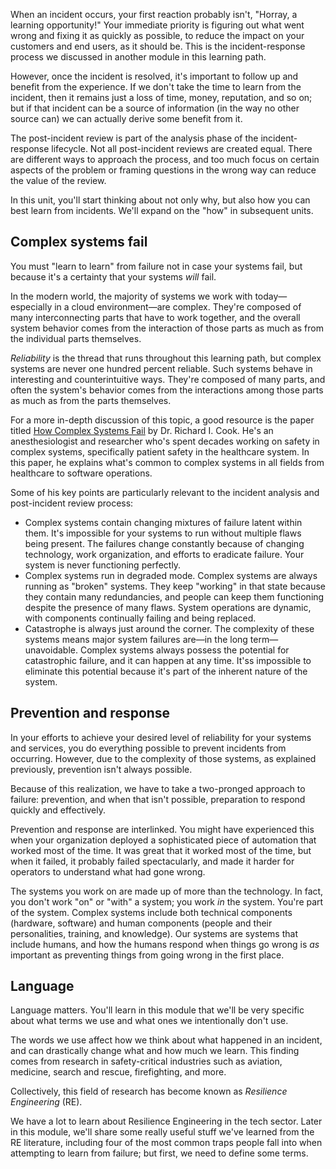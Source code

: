 When an incident occurs, your first reaction probably isn't, "Horray, a
learning opportunity!" Your immediate priority is figuring out what went
wrong and fixing it as quickly as possible, to reduce the impact on your
customers and end users, as it should be. This is the incident-response
process we discussed in another module in this learning path.

However, once the incident is resolved, it's important to follow up
and benefit from the experience. If we don't take the time to learn from
the incident, then it remains just a loss of time, money, reputation, and so on; but if that incident can be a source of information (in the way no other
source can) we can actually derive some benefit from it.

The post-incident review is part of the analysis phase of the incident-response lifecycle. Not all post-incident reviews are created equal. There
are different ways to approach the process, and too much focus on certain
aspects of the problem or framing questions in the wrong way can reduce the
value of the review.

In this unit, you'll start thinking about not only why, but also how you can
best learn from incidents. We'll expand on the "how" in subsequent
units.

## Complex systems fail

You must "learn to learn" from failure not in case your systems fail, but
because it's a certainty that your systems _will_ fail.

In the modern world, the majority of systems we work with today—especially in a cloud environment—are complex. They're composed of many
interconnecting parts that have to work together, and the overall system behavior comes from the interaction of those parts as much as from
the individual parts themselves.

_Reliability_ is the thread that runs throughout this learning path, but
complex systems are never one hundred percent reliable. Such systems behave
in interesting and counterintuitive ways. They're composed of many parts,
and often the system's behavior comes from the interactions among
those parts as much as from the parts themselves.

For a more in-depth discussion of this topic, a good resource is the paper
titled
[How Complex Systems Fail](https://how.complexsystems.fail/)
by Dr. Richard I. Cook. He's an anesthesiologist and researcher who's
spent decades working on safety in complex systems, specifically patient
safety in the healthcare system. In this paper, he explains what's common
to complex systems in all fields from healthcare to software operations.

Some of his key points are particularly relevant to the incident analysis
and post-incident review process:

- Complex systems contain changing mixtures of failure latent within
    them. It's impossible for your systems to run without multiple flaws
    being present. The failures change constantly because of changing
    technology, work organization, and efforts to eradicate failure. Your
    system is never functioning perfectly.
- Complex systems run in degraded mode. Complex systems are always
    running as "broken" systems. They keep "working" in that state because
    they contain many redundancies, and people can keep them functioning
    despite the presence of many flaws. System operations are dynamic, with
    components continually failing and being replaced.
- Catastrophe is always just around the corner. The complexity of these
    systems means major system failures are—in the long term—unavoidable. Complex systems always possess the potential for
    catastrophic failure, and it can happen at any time. It'ss impossible
    to eliminate this potential because it's part of the inherent nature of
    the system.

## Prevention and response

In your efforts to achieve your desired level of reliability for your
systems and services, you do everything possible to prevent incidents from
occurring. However, due to the complexity of those systems, as explained
previously, prevention isn't always possible.

Because of this realization, we have to take a two-pronged approach to
failure: prevention, and when that isn't possible, preparation to respond quickly and effectively.

Prevention and response are interlinked. You might have experienced this when
your organization deployed a sophisticated piece of automation that worked
most of the time. It was great that it worked most of the time, but when it
failed, it probably failed spectacularly, and made it harder for operators
to understand what had gone wrong.

The systems you work on are made up of more than the technology. In fact,
you don't work "on" or "with" a system; you work _in_ the system. You're
part of the system. Complex systems include both technical components
(hardware, software) and human components (people and their
personalities, training, and knowledge). Our systems are systems that
include humans, and how the humans respond when things go wrong is _as_
important as preventing things from going wrong in the first place.

## Language

Language matters. You'll learn in this module that we'll be very specific
about what terms we use and what ones we intentionally don't use.

The words we use affect how we think about what happened in an incident,
and can drastically change what and how much we learn. This finding comes
from research in safety-critical industries such as aviation,
medicine, search and rescue, firefighting, and more.

Collectively, this field of research has become known as _Resilience
Engineering_ (RE).

We have a lot to learn about Resilience Engineering in the tech sector.
Later in this module, we'll share some really useful stuff we've
learned from the RE literature, including four of the most common traps
people fall into when attempting to learn from failure; but first, we need
to define some terms.
